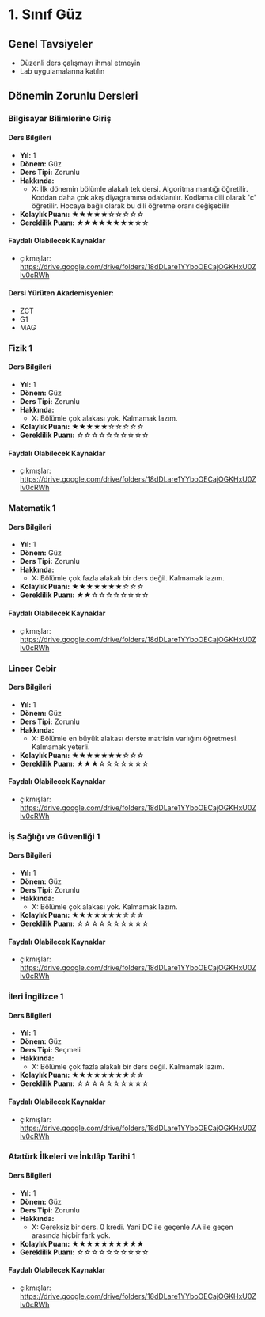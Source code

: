 # 1. Sınıf Güz

## Genel Tavsiyeler

- Düzenli ders çalışmayı ihmal etmeyin
- Lab uygulamalarına katılın
## Dönemin Zorunlu Dersleri


### Bilgisayar Bilimlerine Giriş

#### Ders Bilgileri

- **Yıl:** 1
- **Dönem:** Güz
- **Ders Tipi:** Zorunlu
- **Hakkında:**
  - X: İlk dönemin bölümle alakalı tek dersi. Algoritma mantığı öğretilir. Koddan daha çok akış diyagramına odaklanılır. Kodlama dili olarak 'c' öğretilir. Hocaya bağlı olarak bu dili öğretme oranı değişebilir
- **Kolaylık Puanı:** ★★★★★☆☆☆☆☆
- **Gereklilik Puanı:** ★★★★★★★★☆☆


#### Faydalı Olabilecek Kaynaklar

- çıkmışlar: https://drive.google.com/drive/folders/18dDLare1YYboOECajOGKHxU0Zlv0cRWh

#### Dersi Yürüten Akademisyenler:
- ZCT
- G1
- MAG

### Fizik 1

#### Ders Bilgileri

- **Yıl:** 1
- **Dönem:** Güz
- **Ders Tipi:** Zorunlu
- **Hakkında:**
  - X: Bölümle çok alakası yok. Kalmamak lazım.
- **Kolaylık Puanı:** ★★★★★☆☆☆☆☆
- **Gereklilik Puanı:** ☆☆☆☆☆☆☆☆☆☆


#### Faydalı Olabilecek Kaynaklar

- çıkmışlar: https://drive.google.com/drive/folders/18dDLare1YYboOECajOGKHxU0Zlv0cRWh

### Matematik 1

#### Ders Bilgileri

- **Yıl:** 1
- **Dönem:** Güz
- **Ders Tipi:** Zorunlu
- **Hakkında:**
  - X: Bölümle çok fazla alakalı bir ders değil. Kalmamak lazım.
- **Kolaylık Puanı:** ★★★★★★★☆☆☆
- **Gereklilik Puanı:** ★★☆☆☆☆☆☆☆☆


#### Faydalı Olabilecek Kaynaklar

- çıkmışlar: https://drive.google.com/drive/folders/18dDLare1YYboOECajOGKHxU0Zlv0cRWh

### Lineer Cebir

#### Ders Bilgileri

- **Yıl:** 1
- **Dönem:** Güz
- **Ders Tipi:** Zorunlu
- **Hakkında:**
  - X: Bölümle en büyük alakası derste matrisin varlığını öğretmesi. Kalmamak yeterli.
- **Kolaylık Puanı:** ★★★★★★★☆☆☆
- **Gereklilik Puanı:** ★★★☆☆☆☆☆☆☆


#### Faydalı Olabilecek Kaynaklar

- çıkmışlar: https://drive.google.com/drive/folders/18dDLare1YYboOECajOGKHxU0Zlv0cRWh

### İş Sağlığı ve Güvenliği 1

#### Ders Bilgileri

- **Yıl:** 1
- **Dönem:** Güz
- **Ders Tipi:** Zorunlu
- **Hakkında:**
  - X: Bölümle çok alakası yok. Kalmamak lazım.
- **Kolaylık Puanı:** ★★★★★★★☆☆☆
- **Gereklilik Puanı:** ☆☆☆☆☆☆☆☆☆☆


#### Faydalı Olabilecek Kaynaklar

- çıkmışlar: https://drive.google.com/drive/folders/18dDLare1YYboOECajOGKHxU0Zlv0cRWh

### İleri İngilizce 1

#### Ders Bilgileri

- **Yıl:** 1
- **Dönem:** Güz
- **Ders Tipi:** Seçmeli
- **Hakkında:**
  - X: Bölümle çok fazla alakalı bir ders değil. Kalmamak lazım.
- **Kolaylık Puanı:** ★★★★★★★★☆☆
- **Gereklilik Puanı:** ☆☆☆☆☆☆☆☆☆☆


#### Faydalı Olabilecek Kaynaklar

- çıkmışlar: https://drive.google.com/drive/folders/18dDLare1YYboOECajOGKHxU0Zlv0cRWh

### Atatürk İlkeleri ve İnkılâp Tarihi 1

#### Ders Bilgileri

- **Yıl:** 1
- **Dönem:** Güz
- **Ders Tipi:** Zorunlu
- **Hakkında:**
  - X: Gereksiz bir ders. 0 kredi. Yani DC ile geçenle AA ile geçen arasında hiçbir fark yok.
- **Kolaylık Puanı:** ★★★★★★★★★★
- **Gereklilik Puanı:** ☆☆☆☆☆☆☆☆☆☆


#### Faydalı Olabilecek Kaynaklar

- çıkmışlar: https://drive.google.com/drive/folders/18dDLare1YYboOECajOGKHxU0Zlv0cRWh
